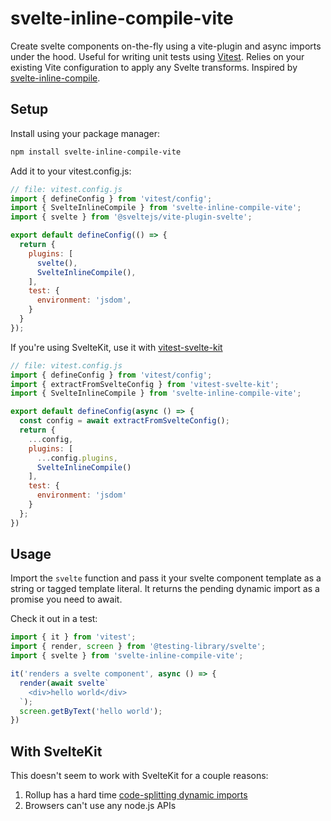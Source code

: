 # svelte-inline-compile-vite

Create svelte components on-the-fly using a vite-plugin and async imports under
the hood. Useful for writing unit tests using [Vitest](https://vitest.dev/).
Relies on your existing Vite configuration to apply any Svelte transforms.
Inspired by
[svelte-inline-compile](https://github.com/DockYard/svelte-inline-compile).

## Setup

Install using your package manager:

```sh
npm install svelte-inline-compile-vite
```

Add it to your vitest.config.js:

```js
// file: vitest.config.js
import { defineConfig } from 'vitest/config';
import { SvelteInlineCompile } from 'svelte-inline-compile-vite';
import { svelte } from '@sveltejs/vite-plugin-svelte';

export default defineConfig(() => {
  return {
    plugins: [
      svelte(),
      SvelteInlineCompile(),
    ],
    test: {
      environment: 'jsdom',
    }
  }
});
```

If you're using SvelteKit, use it with [vitest-svelte-kit](https://github.com/nickbreaton/vitest-svelte-kit)

```js
// file: vitest.config.js
import { defineConfig } from 'vitest/config';
import { extractFromSvelteConfig } from 'vitest-svelte-kit';
import { SvelteInlineCompile } from 'svelte-inline-compile-vite';

export default defineConfig(async () => {
  const config = await extractFromSvelteConfig();
  return {
    ...config,
    plugins: [
      ...config.plugins,
      SvelteInlineCompile()
    ],
    test: {
      environment: 'jsdom'
    }
  };
})
```

## Usage

Import the `svelte` function and pass it your svelte component template as a
string or tagged template literal. It returns the pending dynamic import as a
promise you need to await.

Check it out in a test:

```js
import { it } from 'vitest';
import { render, screen } from '@testing-library/svelte';
import { svelte } from 'svelte-inline-compile-vite';

it('renders a svelte component', async () => {
  render(await svelte`
    <div>hello world</div>
  `);
  screen.getByText('hello world');
})
```

## With SvelteKit

This doesn't seem to work with SvelteKit for a couple reasons:

1. Rollup has a hard time [code-splitting dynamic imports](https://github.com/rollup/plugins/tree/master/packages/dynamic-import-vars#limitations)
2. Browsers can't use any node.js APIs
